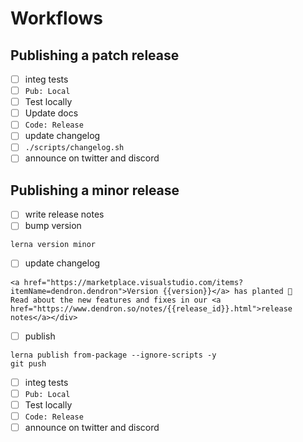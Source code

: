 # Workflows

## Publishing a patch release

- [ ] integ tests
- [ ] `Pub: Local`
- [ ] Test locally
- [ ] Update docs
- [ ] `Code: Release`
- [ ] update changelog
- [ ] `./scripts/changelog.sh`
- [ ] announce on twitter and discord

## Publishing a minor release

- [ ] write release notes
- [ ] bump version

```
lerna version minor
```

- [ ] update changelog

```
<a href="https://marketplace.visualstudio.com/items?itemName=dendron.dendron">Version {{version}}</a> has planted 🌱
Read about the new features and fixes in our <a href="https://www.dendron.so/notes/{{release_id}}.html">release notes</a></div>
```

- [ ] publish

```
lerna publish from-package --ignore-scripts -y
git push
```

- [ ] integ tests
- [ ] `Pub: Local`
- [ ] Test locally
- [ ] `Code: Release`
- [ ] announce on twitter and discord
